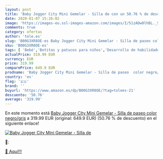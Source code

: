 ```yaml
---
layout: post
title: 'Baby Jogger City Mini Gemelar - Silla de con un 50.76 % de descuento'
date: 2020-01-07 15:26:02
image: 'https://images-eu.ssl-images-amazon.com/images/I/51zADw0lhBL._SL400_.jpg'
comments: true
category: ofertas
author: 'tole.es'
slug: 'B00G3XR8OE-es Baby Jogger City Mini Gemelar - Silla de paseo color...'
sku: 'B00G3XR8OE-es'
tags: [ 'Bebé','Botitas y patucos para niños','Desarrollo de habilidades motoras','Juguetes','Juguetes para Bebés y primera infancia','Juguetes para apilar y encajar','Juguetes y juegos','Lactancia y alimentación','Recipientes para comida','Zapatos','Zapatos para bebés','Zapatos para niños','Zapatos y complementos','baby','jogger', ]
actualPrice: 319.99 EUR
currency: EUR
price: 319.99
comparePrice: 649.9 EUR
prodname: 'Baby Jogger City Mini Gemelar - Silla de paseo  color negro/gris'
country: 'es'
flag: '🇪🇸'
brand: ''
buyurl: 'https://www.amazon.es/dp/B00G3XR8OE/?tag=tolees-21'
descuento: '50.76'
average: '319.99'
---
```


En este momento está [Baby Jogger City Mini Gemelar - Silla de paseo  color negro/gris](https://www.amazon.es/dp/B00G3XR8OE/?tag=tolees-21) a 319.99 EUR (original: 649.9 EUR) (50.76 %  de descuento) en el siguiente enlace!

[![Baby Jogger City Mini Gemelar - Silla de](https://images-eu.ssl-images-amazon.com/images/I/51zADw0lhBL._SL400_.jpg)](https://www.amazon.es/dp/B00G3XR8OE/?tag=tolees-21)

🔎:


[🛒 Aquí!!!](https://www.amazon.es/dp/B00G3XR8OE/?tag=tolees-21)
